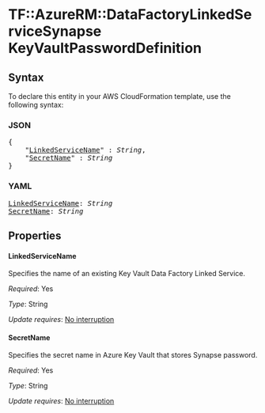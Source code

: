 # TF::AzureRM::DataFactoryLinkedServiceSynapse KeyVaultPasswordDefinition

## Syntax

To declare this entity in your AWS CloudFormation template, use the following syntax:

### JSON

<pre>
{
    "<a href="#linkedservicename" title="LinkedServiceName">LinkedServiceName</a>" : <i>String</i>,
    "<a href="#secretname" title="SecretName">SecretName</a>" : <i>String</i>
}
</pre>

### YAML

<pre>
<a href="#linkedservicename" title="LinkedServiceName">LinkedServiceName</a>: <i>String</i>
<a href="#secretname" title="SecretName">SecretName</a>: <i>String</i>
</pre>

## Properties

#### LinkedServiceName

Specifies the name of an existing Key Vault Data Factory Linked Service.

_Required_: Yes

_Type_: String

_Update requires_: [No interruption](https://docs.aws.amazon.com/AWSCloudFormation/latest/UserGuide/using-cfn-updating-stacks-update-behaviors.html#update-no-interrupt)

#### SecretName

Specifies the secret name in Azure Key Vault that stores Synapse password.

_Required_: Yes

_Type_: String

_Update requires_: [No interruption](https://docs.aws.amazon.com/AWSCloudFormation/latest/UserGuide/using-cfn-updating-stacks-update-behaviors.html#update-no-interrupt)

